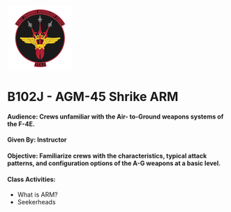 ![JTAF Logo](../img/Logo.png)

# B102J - AGM-45 Shrike ARM

#### Audience: Crews unfamiliar with the Air- to-Ground weapons systems of the F-4E.
#### Given By: Instructor
#### Objective: Familiarize crews with the characteristics, typical attack patterns, and configuration options of the A-G weapons at a basic level.

#### Class Activities:

* What is ARM?
* Seekerheads
